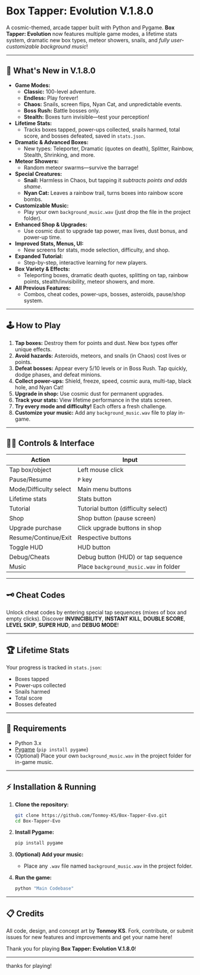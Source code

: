 # Box Tapper: Evolution V.1.8.0

A cosmic-themed, arcade tapper built with Python and Pygame. **Box Tapper: Evolution** now features multiple game modes, a lifetime stats system, dramatic new box types, meteor showers, snails, and *fully user-customizable background music*!

---

## 🌟 What's New in V.1.8.0

- **Game Modes:**  
  - **Classic:** 100-level adventure.
  - **Endless:** Play forever!
  - **Chaos:** Snails, screen flips, Nyan Cat, and unpredictable events.
  - **Boss Rush:** Battle bosses only.
  - **Stealth:** Boxes turn invisible—test your perception!
- **Lifetime Stats:**  
  - Tracks boxes tapped, power-ups collected, snails harmed, total score, and bosses defeated, saved in `stats.json`.
- **Dramatic & Advanced Boxes:**  
  - New types: Teleporter, Dramatic (quotes on death), Splitter, Rainbow, Stealth, Shrinking, and more.
- **Meteor Showers:**  
  - Random meteor swarms—survive the barrage!
- **Special Creatures:**  
  - **Snail:** Harmless in Chaos, but tapping it *subtracts points and adds shame*.
  - **Nyan Cat:** Leaves a rainbow trail, turns boxes into rainbow score bombs.
- **Customizable Music:**  
  - Play your own `background_music.wav` (just drop the file in the project folder).
- **Enhanced Shop & Upgrades:**  
  - Use cosmic dust to upgrade tap power, max lives, dust bonus, and power-up time.
- **Improved Stats, Menus, UI:**  
  - New screens for stats, mode selection, difficulty, and shop.
- **Expanded Tutorial:**  
  - Step-by-step, interactive learning for new players.
- **Box Variety & Effects:**  
  - Teleporting boxes, dramatic death quotes, splitting on tap, rainbow points, stealth/invisibility, meteor showers, and more.
- **All Previous Features:**  
  - Combos, cheat codes, power-ups, bosses, asteroids, pause/shop system.

---

## 🕹️ How to Play

1. **Tap boxes:** Destroy them for points and dust. New box types offer unique effects.
2. **Avoid hazards:** Asteroids, meteors, and snails (in Chaos) cost lives or points.
3. **Defeat bosses:** Appear every 5/10 levels or in Boss Rush. Tap quickly, dodge phases, and defeat minions.
4. **Collect power-ups:** Shield, freeze, speed, cosmic aura, multi-tap, black hole, and Nyan Cat!
5. **Upgrade in shop:** Use cosmic dust for permanent upgrades.
6. **Track your stats:** View lifetime performance in the stats screen.
7. **Try every mode and difficulty!** Each offers a fresh challenge.
8. **Customize your music:** Add any `background_music.wav` file to play in-game.

---

## 🧑‍💻 Controls & Interface

| Action                | Input                          |
|-----------------------|-------------------------------|
| Tap box/object        | Left mouse click               |
| Pause/Resume          | `P` key                        |
| Mode/Difficulty select| Main menu buttons              |
| Lifetime stats        | Stats button                   |
| Tutorial              | Tutorial button (difficulty select) |
| Shop                  | Shop button (pause screen)     |
| Upgrade purchase      | Click upgrade buttons in shop  |
| Resume/Continue/Exit  | Respective buttons             |
| Toggle HUD            | HUD button                     |
| Debug/Cheats          | Debug button (HUD) or tap sequence |
| Music                 | Place `background_music.wav` in folder |

---

## 🗝️ Cheat Codes

Unlock cheat codes by entering special tap sequences (mixes of box and empty clicks). Discover **INVINCIBILITY**, **INSTANT KILL**, **DOUBLE SCORE**, **LEVEL SKIP**, **SUPER HUD**, and **DEBUG MODE**!

---

## 🏆 Lifetime Stats

Your progress is tracked in `stats.json`:
- Boxes tapped
- Power-ups collected
- Snails harmed
- Total score
- Bosses defeated

---

## 🐍 Requirements

- Python 3.x
- [Pygame](https://www.pygame.org/) (`pip install pygame`)
- (Optional) Place your own `background_music.wav` in the project folder for in-game music.

---

## ⚡ Installation & Running

1. **Clone the repository:**
   ```bash
   git clone https://github.com/Tonmoy-KS/Box-Tapper-Evo.git
   cd Box-Tapper-Evo
   ```

2. **Install Pygame:**
   ```bash
   pip install pygame
   ```

3. **(Optional) Add your music:**
   - Place any `.wav` file named `background_music.wav` in the project folder.

4. **Run the game:**
   ```bash
   python "Main Codebase"
   ```

---

## 📋 Credits

All code, design, and concept art by **Tonmoy KS**. Fork, contribute, or submit issues for new features and improvements and get your name here!

Thank you for playing **Box Tapper: Evolution V.1.8.0**!

---

thanks for playing!